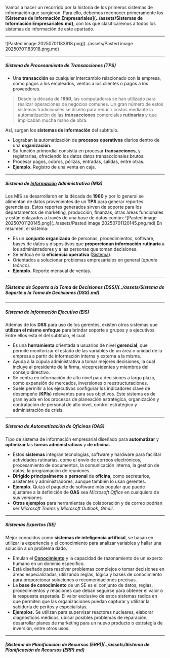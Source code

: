 Vamos a hacer un recorrido por la historia de los primeros sistemas de información que surgieron. Para ello, debemos reconocer primeramente los **[Sistemas de Información Empresariales](../assets/Sistemas de Información Empresariales.md)**, con los que clasificaremos a todos los sistemas de información de este apartado.
****
![Pasted image 20250701183918.png](../assets/Pasted image 20250701183918.png.md)
****
##### **Sistema de Procesamiento de Transacciones (TPS)**
- Una **transacción** es cualquier intercambio relacionado con la empresa, como pagos a los empleados, ventas a los clientes o pagos a los proveedores.

> Desde la década de **1950**, las computadoras se han utilizado para realizar operaciones de negocios comunes. Un gran número de estos sistemas tradicionales se diseñó para reducir costos mediante la automatización de las **transacciones** comerciales **rutinarias** y que implicaban mucha mano de obra.
 
Así, surgen los **sistemas de información** del subtítulo.
- Lograban la automatización de **procesos** **operativos** diarios dentro de una **organización**. 
- Su función primordial consistía en procesar **transacciones**, y registrarlas, ofreciendo los datos datos transaccionales brutos.
- Procesar pagos, cobros, pólizas, entradas, salidas, entre otras.
- **Ejemplo.** Registro de una venta en caja.
****
##### **Sistema de [Información](../assets/Información.md) Administrativa (MIS)**
Los MIS se desarrollaron en la década de **1960** y por lo general se alimentan de datos provenientes de un **TPS** para generar reportes gerenciales. Estos reportes generados sirven de soporte para los departamentos de marketing, producción, finanzas, otras áreas funcionales y están enlazados a través de una base de datos común:
![Pasted image 20250701120145.png](../assets/Pasted image 20250701120145.png.md)
En resumen, el sistema:
- Es un **conjunto** **organizado** de personas, procedimientos, software, bases de datos y dispositivos que **proporcionan** **información** **rutinaria** a los administradores y a las personas que toman decisiones.
- Se enfoca en la **eficiencia operativa** ([Sistema](../assets/Sistema.md)).
- Orientados a solucionar problemas empresariales en general (*apunte teórico*).
- **Ejemplo.** Reporte mensual de ventas.
****
##### **[Sistema de Soporte a la Toma de Decisiones (DSS)](../assets/Sistema de Soporte a la Toma de Decisiones (DSS).md)**
****
##### **Sistema de Información Ejecutiva (EIS)**
Además de los **DSS** para uso de los gerentes, existen otros sistemas que **utilizan el mismo enfoque** para brindar soporte a grupos y a ejecutivos. Entre ellos está el del subtítulo, el cual
- Es una **herramienta** orientada a usuarios de nivel **gerencial**, que permite monitorizar el estado de las variables de un área o unidad de la empresa a partir de información interna y externa a la misma.
- Ayuda a la cúpula administrativa a tomar mejores decisiones, la cual incluye al presidente de la firma, vicepresidentes y miembros del consejo directivo.
- Se centra en información de alto nivel para decisiones a largo plazo, como expansión de mercados, inversiones o reestructuraciones.
- Suele permitir a los ejecutivos configurar los indicadores clave de desempeño (**KPIs**) relevantes para sus objetivos.
Este sistema es de gran ayuda en los procesos de planeación estratégica, organización y contratación de personal de alto nivel, control estratégico y administración de crisis.
****
##### **Sistema de Automatización de Oficinas (OAS)**
Tipo de sistema de información empresarial diseñado para **automatizar** y **optimizar** las **tareas administrativas** y **de oficina.**
- Estos **sistemas** integran tecnologías, software y hardware para facilitar actividades rutinarias, como el envío de correos electrónicos, procesamiento de documentos, la comunicación interna, la gestión de datos, la programación de reuniones.
- **Dirigido** **principalmente** a **personal** de **oficina**, como secretarios, asistentes y administradores, aunque también lo usan gerentes.
- **Ejemplo.** Quizá el paquete de software más popular que puede ajustarse a la definición de **OAS** sea *Microsoft Office* en cualquiera de sus versiones. 
- **Otros ejemplos** para herramientas de colaboración y de correo podrían ser *Microsoft Teams* y *Microsoft Outlook*, *Gmail*.
****
##### **Sistemas Expertos (SE)**
Mejor conocidos como **sistemas de inteligencia artificial**, se basan en utilizar la experiencia y el conocimiento para analizar variables y hallar una solución a un problema dado.
- Emulan el **[Conocimiento](../assets/Conocimiento.md)** y la capacidad de razonamiento de un experto humano en un dominio específico.
- Está diseñado para resolver problemas complejos o tomar decisiones en áreas especializadas, utilizando reglas, lógica y bases de conocimiento para proporcionar soluciones o recomendaciones precisas.
- La **base de conocimiento** de un SE es el conjunto de datos, reglas, procedimientos y relaciones que deban seguirse para obtener el valor o la respuesta esperada.
El valor exclusivo de estos sistemas radica en que permiten que las organizaciones puedan capturar y utilizar la sabiduría de peritos y especialistas.
- **Ejemplos.** Se utilizan para supervisar reactores nucleares, elaborar diagnósticos médicos, ubicar posibles problemas de reparación, desarrollar planes de marketing para un nuevo producto o estrategia de inversión, entre otros usos.
****
##### **[Sistema de Planificación de Recursos (ERP)](../assets/Sistema de Planificación de Recursos (ERP).md)**
